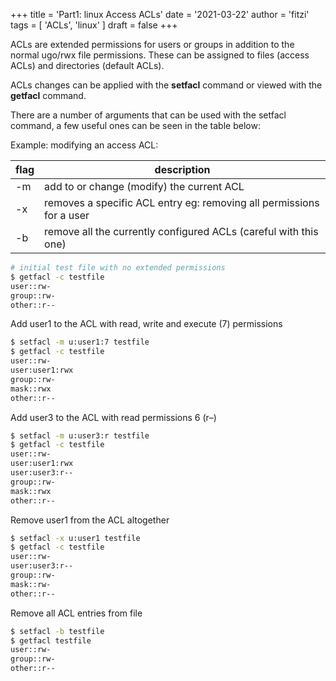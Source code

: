 +++
title = 'Part1: linux Access ACLs'
date = '2021-03-22'
author = 'fitzi'
tags = [ 'ACLs', 'linux' ]
draft = false
+++

ACLs are extended permissions for users or groups in addition to the normal ugo/rwx file permissions. These can be assigned to files (access ACLs) and directories (default ACLs).

ACLs changes can be applied with the **setfacl** command or viewed with the **getfacl** command.

There are a number of arguments that can be used with the setfacl command, a few useful ones can be seen in the table below:

Example: modifying an access ACL:

| flag | description |
|----- | ----------- |
|-m | add to or change (modify) the current ACL
|-x | removes a specific ACL entry eg: removing all permissions for a user
|-b | remove all the currently configured ACLs (careful with this one)


```bash {hl_lines=0}
# initial test file with no extended permissions
$ getfacl -c testfile 
user::rw-
group::rw-
other::r--
```

Add user1 to the ACL with read, write and execute (7) permissions

```bash {hl_lines=0}
$ setfacl -m u:user1:7 testfile 
$ getfacl -c testfile 
user::rw-
user:user1:rwx
group::rw-
mask::rwx
other::r--
```

Add user3 to the ACL with read permissions 6 (r–)

```bash {hl_lines=0}
$ setfacl -m u:user3:r testfile 
$ getfacl -c testfile 
user::rw-
user:user1:rwx
user:user3:r--
group::rw-
mask::rwx
other::r--
```

Remove user1 from the ACL altogether

```bash {hl_lines=0}
$ setfacl -x u:user1 testfile 
$ getfacl -c testfile 
user::rw-
user:user3:r--
group::rw-
mask::rw-
other::r--
```

Remove all ACL entries from file

```bash {hl_lines=0}
$ setfacl -b testfile 
$ getfacl testfile 
user::rw-
group::rw-
other::r--
```